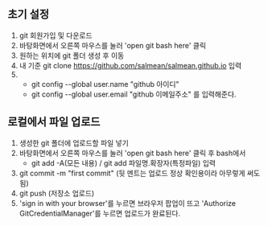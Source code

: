 ## 초기 설정
1. git 회원가입 및 다운로드
2. 바탕화면에서 오른쪽 마우스를 눌러 'open git bash here' 클릭
3. 원하는 위치에 git 폴더 생성 후 이동
4. 내 기준 git clone https://github.com/salmean/salmean.github.io 입력
5. - git config --global user.name "github 아이디"
   - git config --global user.email "github 이메일주소"
     를 입력해준다.

## 로컬에서 파일 업로드
1. 생성한 git 폴더에 업로드할 파일 넣기
2. 바탕화면에서 오른쪽 마우스를 눌러 'open git bash here' 클릭 후 bash에서
   - git add -A(모든 내용) / git add 파일명.확장자(특정파일) 입력
3. git commit -m "first commit" (뒷 멘트는 업로드 정상 확인용이라 아무렇게 써도 됨)
4. git push (저장소 업로드)
5. 'sign in with your browser'를 누르면 브라우저 팝업이 뜨고 'Authorize GitCredentialManager'를 누르면 업로드가 완료된다.
